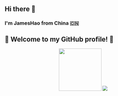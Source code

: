 ## Hi there 👋
### I'm JamesHao from China 🇨🇳
## 🎉 Welcome to my GitHub profile! 🚀
<!--
**JamesHa0/JamesHa0** is a ✨ _special_ ✨ repository because its `README.md` (this file) appears on your GitHub profile.

Here are some ideas to get you started:

- 🔭 I’m currently working on ...
- 🌱 I’m currently learning ...
- 👯 I’m looking to collaborate on ...
- 🤔 I’m looking for help with ...
- 💬 Ask me about ...
- 📫 How to reach me: ...
- 😄 Pronouns: ...
- ⚡ Fun fact: ...
-->

<div align="center"> <img height="137px" src="https://github-readme-stats.vercel.app/api?username=JamesHa0&theme=rose&hide=issues,contribs&show_icons=true" />
<img src="https://github-readme-stats.vercel.app/api/top-langs/?username=JamesHa0&layout=compact" /></div>

<div align="center">  </div>
